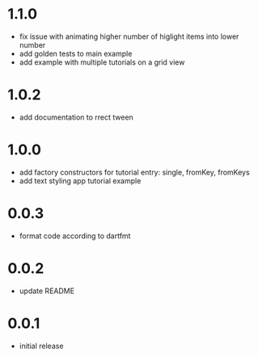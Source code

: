 # 1.1.0

* fix issue with animating higher number of higlight items into lower number
* add golden tests to main example
* add example with multiple tutorials on a grid view

# 1.0.2

* add documentation to rrect tween

# 1.0.0

* add factory constructors for tutorial entry: single, fromKey, fromKeys
* add text styling app tutorial example

# 0.0.3

* format code according to dartfmt

# 0.0.2

* update README

# 0.0.1

* initial release
